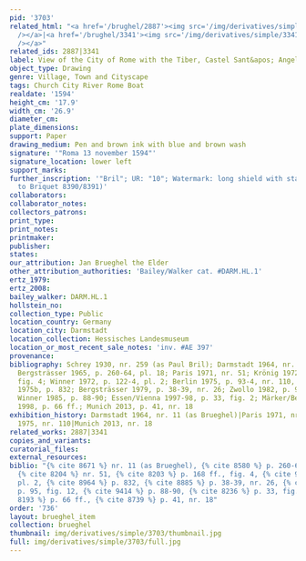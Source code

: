 ```yaml
---
pid: '3703'
related_html: "<a href='/brughel/2887'><img src='/img/derivatives/simple/2887/thumbnail.jpg'
  /></a>|<a href='/brughel/3341'><img src='/img/derivatives/simple/3341/thumbnail.jpg'
  /></a>"
related_ids: 2887|3341
label: View of the City of Rome with the Tiber, Castel Sant&apos; Angelo and St. Peter&apos;s
object_type: Drawing
genre: Village, Town and Cityscape
tags: Church City River Rome Boat
realdate: '1594'
height_cm: '17.9'
width_cm: '26.9'
diameter_cm: 
plate_dimensions: 
support: Paper
drawing_medium: Pen and brown ink with blue and brown wash
signature: '"Roma 13 november 1594"'
signature_location: lower left
support_marks: 
further_inscription: '"Bril"; UR: "10"; Watermark: long shield with star over M (similar
  to Briquet 8390/8391)'
collaborators: 
collaborator_notes: 
collectors_patrons: 
print_type: 
print_notes: 
printmaker: 
publisher: 
states: 
our_attribution: Jan Brueghel the Elder
other_attribution_authorities: 'Bailey/Walker cat. #DARM.HL.1'
ertz_1979: 
ertz_2008: 
bailey_walker: DARM.HL.1
hollstein_no: 
collection_type: Public
location_country: Germany
location_city: Darmstadt
location_collection: Hessisches Landesmuseum
location_or_most_recent_sale_notes: 'inv. #AE 397'
provenance: 
bibliography: Schrey 1930, nr. 259 (as Paul Bril); Darmstadt 1964, nr. 11 (as Brueghel);
  Bergsträsser 1965, p. 260-64, pl. 18; Paris 1971, nr. 51; Krönig 1972, p. 168 ff.,
  fig. 4; Winner 1972, p. 122-4, pl. 2; Berlin 1975, p. 93-4, nr. 110, pl. 215; Brown
  1975b, p. 832; Bergsträsser 1979, p. 38-39, nr. 26; Zwollo 1982, p. 95, fig. 12;
  Winner 1985, p. 88-90; Essen/Vienna 1997-98, p. 33, fig. 2; Märker/Bergsträsser
  1998, p. 66 ff.; Munich 2013, p. 41, nr. 18
exhibition_history: Darmstadt 1964, nr. 11 (as Brueghel)|Paris 1971, nr. 51|Berlin
  1975, nr. 110|Munich 2013, nr. 18
related_works: 2887|3341
copies_and_variants: 
curatorial_files: 
external_resources: 
biblio: "{% cite 8671 %} nr. 11 (as Brueghel), {% cite 8580 %} p. 260-64, pl. 18,
  {% cite 8204 %} nr. 51, {% cite 8203 %} p. 168 ff., fig. 4, {% cite 9263 %} p. 122-4,
  pl. 2, {% cite 8964 %} p. 832, {% cite 8885 %} p. 38-39, nr. 26, {% cite 9128 %}
  p. 95, fig. 12, {% cite 9414 %} p. 88-90, {% cite 8236 %} p. 33, fig. 2, {% cite
  8193 %} p. 66 ff., {% cite 8739 %} p. 41, nr. 18"
order: '736'
layout: brueghel_item
collection: brueghel
thumbnail: img/derivatives/simple/3703/thumbnail.jpg
full: img/derivatives/simple/3703/full.jpg
---
```

